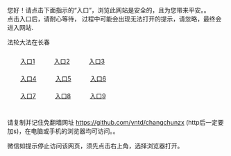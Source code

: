 您好！请点击下面指示的“入口”，浏览此网站是安全的，且为您带来平安。。 <br/>
点击入口后，请耐心等待， 过程中可能会出现无法打开的提示，请忽略，最终会进入网站. </br>

法轮大法在长春<br/>
<div style="padding:10px"><a style="margin:20px" target="_blank" href="https://dndsbfan7r7lj.cloudfront.net/2Qpsp?yupmbdue" id="ccLink1" rel="nofollow">入口1</a> <a target="_blank" style="margin:20px" href="https://d3mkw0wre1696i.cloudfront.net/2Qpsp?iuwphw" id="ccLink2" rel="nofollow">入口2</a> <a style="margin:20px" target="_blank" href="https://d25vvodluc6zy7.cloudfront.net/2Qpsp?vdxokmql" id="ccLink3" rel="nofollow">入口3</a></div>

<div style="padding:10px" ><a style="margin:20px" target="_blank" href="https://dndsbfan7r7lj.cloudfront.net/2Qpsp?yupmbdue" id="ccLink4" rel="nofollow">入口4</a> <a style="margin:20px" href="https://d3mkw0wre1696i.cloudfront.net/2Qpsp?iuwphw" target="_blank" id="ccLink5" rel="nofollow">入口5</a> <a style="margin:20px" href="https://d25vvodluc6zy7.cloudfront.net/2Qpsp?vdxokmql" target="_blank" id="ccLink6" rel="nofollow">入口6</a></div>

<div style="padding:10px"><a style="margin:20px" target="_blank" href="https://dndsbfan7r7lj.cloudfront.net/2Qpsp?yupmbdue" id="ccLink7" rel="nofollow">入口7</a> <a style="margin:20px" href="https://d3mkw0wre1696i.cloudfront.net/2Qpsp?iuwphw" target="_blank" id="ccLink8" rel="nofollow">入口8</a> <a style="margin:20px" target="_blank" href="https://d25vvodluc6zy7.cloudfront.net/2Qpsp?vdxokmql" id="ccLink9" rel="nofollow">入口9</a></div>

<br/>



请复制并记住免翻墙网址 https://github.com/yntd/changchunzx (http后一定要加s)，在电脑或手机的浏览器均可访问。。<br/>

微信如提示停止访问该网页，须先点击右上角，选择浏览器打开。
